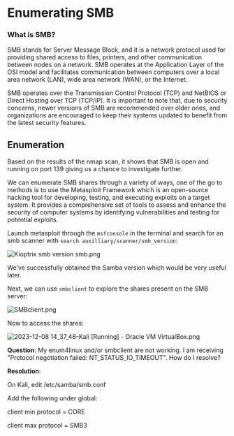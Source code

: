 # Enumerating SMB

### What is SMB?

SMB stands for Server Message Block, and it is a network protocol used for providing shared access to files, printers, and other communication between nodes on a network. SMB operates at the Application Layer of the OSI model and facilitates communication between computers over a local area network (LAN), wide area network (WAN), or the Internet.

SMB operates over the Transmission Control Protocol (TCP) and NetBIOS or Direct Hosting over TCP (TCP/IP). It is important to note that, due to security concerns, newer versions of SMB are recommended over older ones, and organizations are encouraged to keep their systems updated to benefit from the latest security features.

## Enumeration

Based on the results of the nmap scan, it shows that SMB is open and running on port 139 giving us a chance to investigate further.

We can enumerate SMB shares through a variety of ways, one of the go to methods is to use the Metasploit Framework which is an open-source hacking tool for developing, testing, and executing exploits on a target system. It provides a comprehensive set of tools  to assess and enhance the security of computer systems by identifying vulnerabilities and testing for potential exploits.

Launch metasploit through the `msfconsole` in the terminal and search for an smb scanner with `search auxilliary/scanner/smb_version`:

![Kioptrix smb version smb.png](Kioptrix_smb_version_smb.png)

We’ve successfully obtained the Samba version which would be very useful later.

Next, we can use `smbclient` to explore the shares present on the SMB server:

![SMBclient.png](SMBclient.png)

Now to access the shares:

![2023-12-08 14_37_48-Kali [Running] - Oracle VM VirtualBox.png](2023-12-08_14_37_48-Kali_Running_-_Oracle_VM_VirtualBox.png)

**Question**: My enum4linux and/or smbclient are not working. I am receiving "Protocol negotiation failed: NT_STATUS_IO_TIMEOUT". How do I resolve?

**Resolution**:

On Kali, edit /etc/samba/smb.conf

Add the following under global:

client min protocol = CORE

client max protocol = SMB3